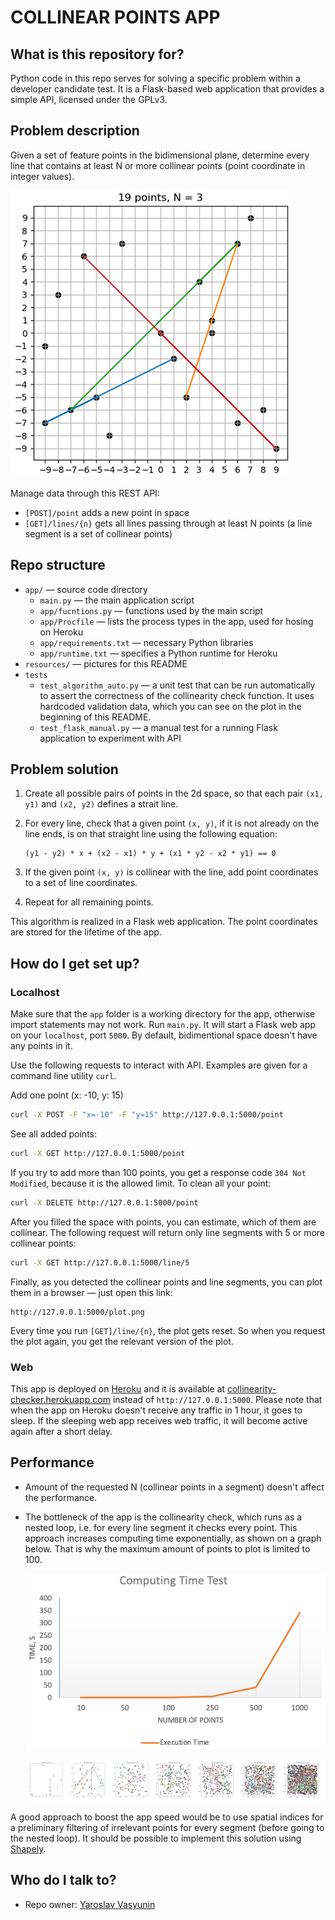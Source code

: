 # COLLINEAR POINTS APP

## What is this repository for?
Python code in this repo serves for solving a specific problem within a developer candidate test. It is a Flask-based web application that provides a simple API, licensed under the GPLv3.

## Problem description

Given a set of feature points in the bidimensional plane, determine every line that contains at least N or more collinear points (point coordinate in integer values).

![Testing plot](resources/testing_plot.png)

Manage data through this REST API:

* `[POST]/point` adds a new point in space
* `[GET]/lines/{n}` gets all lines passing through at least N points (a line segment is a set of collinear points)

## Repo structure ##

- `app/` — source code directory
  - `main.py` — the main application script
  - `app/fucntions.py` — functions used by the main script
  - `app/Procfile` — lists the process types in the app, used for hosing on Heroku
  - `app/requirements.txt` — necessary Python libraries
  - `app/runtime.txt` — specifies a Python runtime for Heroku
- `resources/` — pictures for this README
- `tests`
  - `test_algorithm_auto.py` — a unit test that can be run automatically to assert the correctness of the collinearity check function. It uses hardcoded validation data, which you can see on the plot in the beginning of this README.
  - `test_flask_manual.py` — a manual test for a running Flask application to experiment with API

## Problem solution

1. Create all possible pairs of points in the 2d space, so that each pair `(x1, y1)` and `(x2, y2)` defines a strait line. 

2. For every line, check that a given point `(x, y)`, if it is not already on the line ends, is on that straight line using the following equation:
    ```
    (y1 - y2) * x + (x2 - x1) * y + (x1 * y2 - x2 * y1) == 0
   ```
3. If the given point `(x, y)` is collinear with the line, add point coordinates to a set of line coordinates.
4. Repeat for all remaining points.

This algorithm is realized in a Flask web application. The point coordinates are stored for the lifetime of the app.

## How do I get set up?

### Localhost

Make sure that the `app` folder is a working directory for the app, otherwise import statements may not work. Run `main.py`. It will start a Flask web app on your `localhost`, port `5000`. By default, bidimentional space doesn't have any points in it.

Use the following requests to interact with API. Examples are given for a command line utility `curl`.

Add one point (x: -10, y: 15)

```bash
curl -X POST -F "x=-10" -F "y=15" http://127.0.0.1:5000/point
```

See all added points:

```bash
curl -X GET http://127.0.0.1:5000/point
```

If you try to add more than 100 points, you get a response code `304 Not Modified`, because it is the allowed limit. To clean all your point:

```bash
curl -X DELETE http://127.0.0.1:5000/point
```

After you filled the space with points, you can estimate, which of them are collinear. The following request will return only line segments with 5 or more collinear points:

```bash
curl -X GET http://127.0.0.1:5000/line/5
```

Finally, as you detected the collinear points and line segments, you can plot them in a browser — just open this link:
```
http://127.0.0.1:5000/plot.png
```

Every time you run `[GET]/line/{n}`, the plot gets reset. So when you request the plot again, you get the relevant version of the plot.

### Web

This app is deployed on [Heroku](https://www.heroku.com) and it is available at [collinearity-checker.herokuapp.com](https://collinearity-checker.herokuapp.com/) instead of `http://127.0.0.1:5000`. Please note that when the app on Heroku doesn't receive any traffic in 1 hour, it goes to sleep. If the sleeping web app receives web traffic, it will become active again after a short delay.
 
## Performance

* Amount of the requested N (collinear points in a segment) doesn't affect the performance.
* The bottleneck of the app is the collinearity check, which runs as a nested loop, i.e. for every line segment it checks every point. This approach increases computing time exponentially, as shown on a graph below. That is why the maximum amount of points to plot is limited to 100.

    ![Diagrams](resources/execution_test1.png)

    ![Diagrams](resources/execution_test2.png)

A good approach to boost the app speed would be to use spatial indices for a preliminary filtering of irrelevant points for every segment (before going to the nested loop). It should be possible to implement this solution using [Shapely](https://pypi.org/project/Shapely/).

## Who do I talk to?

* Repo owner: [Yaroslav Vasyunin](https://www.linkedin.com/in/vasyunin/)
